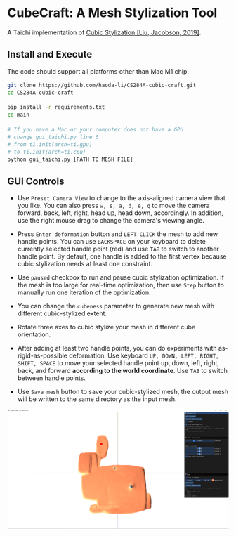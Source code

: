 # CubeCraft: A Mesh Stylization Tool

A Taichi implementation of [Cubic Stylization [Liu, Jacobson, 2019]]("https://www.dgp.toronto.edu/projects/cubic-stylization/").


## Install and Execute
The code should support all platforms other than Mac M1 chip.

```bash
git clone https://github.com/haoda-li/CS284A-cubic-craft.git
cd CS284A-cubic-craft

pip install -r requirements.txt
cd main

# If you have a Mac or your computer does not have a GPU
# change gui_taichi.py line 6 
# from ti.init(arch=ti.gpu)
# to ti.init(arch=ti.cpu)
python gui_taichi.py [PATH TO MESH FILE]
```


## GUI Controls

- Use `Preset Camera View` to change to the axis-aligned camera view that you like. You can also press `w, s, a, d, e, q` to move the camera forward, back, left, right, head up, head down, accordingly. In addition, use the right mouse drag to change the camera's viewing angle. 

- Press `Enter deformation` button and `LEFT CLICK` the mesh to add new handle points. You can use `BACKSPACE` on your keyboard to delete currently selected handle point (red) and use `TAB` to switch to another handle point. By default, one handle is added to the first vertex because cubic stylization needs at least one constraint.

- Use `paused` checkbox to run and pause cubic stylization optimization. If the mesh is too large for real-time optimization, then use `Step` button to manually run one iteration of the optimization. 

- You can change the `cubeness` parameter to generate new mesh with different cubic-stylized extent.

- Rotate three axes to cubic stylize your mesh in different cube orientation.

- After adding at least two handle points, you can do experiments with as-rigid-as-possible deformation. Use keyboard `UP, DOWN, LEFT, RIGHT, SHIFT, SPACE` to move your selected handle point up, down, left, right, back, and forward __according to the world coordinate__. Use `TAB` to switch between handle points.

- Use `Save mesh` button to save your cubic-stylized mesh, the output mesh will be written to the same directory as the input mesh. 

![GUI](docs/assets/GUI.png)